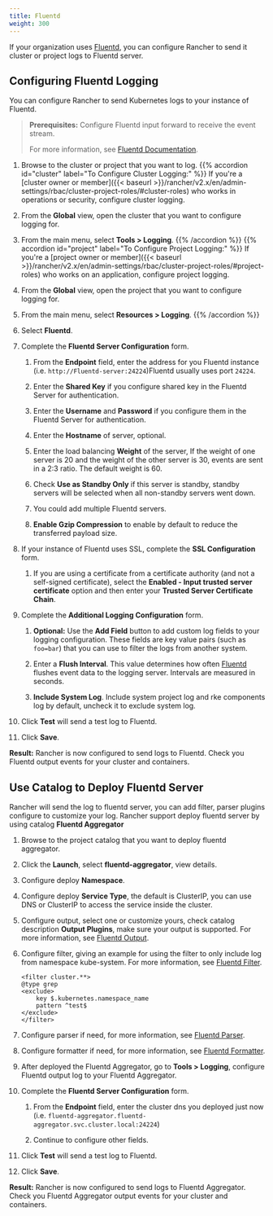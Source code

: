 ```yaml
---
title: Fluentd
weight: 300
---
```


If your organization uses [Fluentd](https://www.fluentd.org/), you can configure Rancher to send it cluster or project logs to Fluentd server.

## Configuring Fluentd Logging

You can configure Rancher to send Kubernetes logs to your instance of Fluentd.

>**Prerequisites:** Configure Fluentd input forward to receive the event stream.
>
>For more information, see [Fluentd Documentation](https://docs.fluentd.org/v1.0/articles/in_forward).

1. Browse to the cluster or project that you want to log.
{{% accordion id="cluster" label="To Configure Cluster Logging:" %}}
If you're a [cluster owner or member]({{< baseurl >}}/rancher/v2.x/en/admin-settings/rbac/cluster-project-roles/#cluster-roles) who works in operations or security, configure cluster logging.

1. From the **Global** view, open the cluster that you want to configure logging for.

1. From the main menu, select **Tools > Logging**.
{{% /accordion %}}
{{% accordion id="project" label="To Configure Project Logging:" %}}
If you're a [project owner or member]({{< baseurl >}}/rancher/v2.x/en/admin-settings/rbac/cluster-project-roles/#project-roles) who works on an application, configure project logging.

1. From the **Global** view, open the project that you want to configure logging for.

1. From the main menu, select **Resources > Logging**. 
{{% /accordion %}}

1. Select **Fluentd**.

1. Complete the **Fluentd Server Configuration** form.

    1. From the **Endpoint** field, enter the address for you Fluentd instance (i.e. `http://Fluentd-server:24224`)Fluentd usually uses port `24224`. 

    1. Enter the **Shared Key** if you configure shared key in the Fluentd Server for authentication.

    1. Enter the **Username** and **Password** if you configure them in the Fluentd Server for authentication.

    1. Enter the **Hostname** of server, optional.

    1. Enter the load balancing **Weight** of the server, If the weight of one server is 20 and the weight of the other server is 30, events are sent in a 2:3 ratio. The default weight is 60.

    1. Check **Use as Standby Only** if this server is standby, standby servers will be selected when all non-standby servers went down.

    1. You could add multiple Fluentd servers.

    1. **Enable Gzip Compression** to enable by default to reduce the transferred payload size.

1. If your instance of Fluentd uses SSL, complete the **SSL Configuration** form. 

    1. If you are using a certificate from a certificate authority (and not a self-signed certificate), select the **Enabled - Input trusted server certificate** option and then enter your **Trusted Server Certificate Chain**.

1. Complete the **Additional Logging Configuration** form.

    1. **Optional:** Use the **Add Field** button to add custom log fields to your logging configuration. These fields are key value pairs (such as `foo=bar`) that you can use to filter the logs from another system.

    1. Enter a **Flush Interval**. This value determines how often [Fluentd](https://www.fluentd.org/) flushes event data to the logging server. Intervals are measured in seconds.

    1. **Include System Log**. Include system project log and rke components log by default, uncheck it to exclude system log.

1. Click **Test** will send a test log to Fluentd.

1. Click **Save**.

**Result:** Rancher is now configured to send logs to Fluentd. Check you Fluentd output events for your cluster and containers.

## Use Catalog to Deploy Fluentd Server 

Rancher will send the log to fluentd server, you can add filter, parser plugins configure to customize your log. Rancher support deploy fluentd server by using catalog **Fluentd Aggregator**

1. Browse to the project catalog that you want to deploy fluentd aggregator.

1. Click the **Launch**, select **fluentd-aggregator**, view details.

1. Configure deploy **Namespace**.

1. Configure deploy **Service Type**, the default is ClusterIP, you can use DNS or ClusterIP to access the service inside the cluster.

1. Configure output, select one or customize yours, check catalog description **Output Plugins**, make sure your output is supported. For more information, see [Fluentd Output](https://docs.fluentd.org/v1.0/articles/output-plugin-overview).

1. Configure filter, giving an example for using the filter to only include log from namespace kube-system. For more information, see [Fluentd Filter](https://docs.fluentd.org/v1.0/articles/filter-plugin-overview).

    ```
    <filter cluster.**>
    @type grep
    <exclude>
        key $.kubernetes.namespace_name
        pattern ^test$
    </exclude>
    </filter>
    ```

1. Configure parser if need, for more information, see [Fluentd Parser](https://docs.fluentd.org/v1.0/articles/parser-plugin-overview).

1. Configure formatter if need, for more information, see [Fluentd Formatter](https://docs.fluentd.org/v1.0/articles/formatter-plugin-overview).

1. After deployed the Fluentd Aggregator, go to **Tools > Logging**, configure Fluentd output log to your Fluentd Aggregator.

1. Complete the **Fluentd Server Configuration** form.

    1. From the **Endpoint** field, enter the cluster dns you deployed just now (i.e. `fluentd-aggregator.fluentd-aggregator.svc.cluster.local:24224`)

    1. Continue to configure other fields.

1. Click **Test** will send a test log to Fluentd.

1. Click **Save**.

**Result:** Rancher is now configured to send logs to Fluentd Aggregator. Check you Fluentd Aggregator output events for your cluster and containers.
